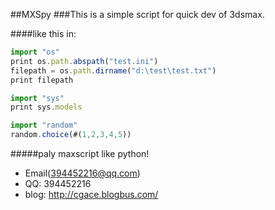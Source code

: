 ##MXSpy
###This is a simple script for quick dev of 3dsmax.

####like this in:
```javascript
import "os"
print os.path.abspath("test.ini")
filepath = os.path.dirname("d:\test\test.txt")
print filepath

import "sys"
print sys.models

import "random"
random.choice(#(1,2,3,4,5))


```

#####paly maxscript like python!


* Email(394452216@qq.com)
* QQ: 394452216
* blog: http://cgace.blogbus.com/

